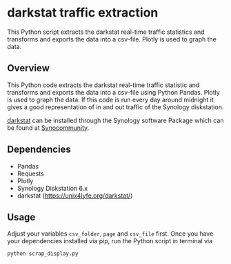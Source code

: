 # darkstat traffic extraction
This Python script extracts the darkstat real-time traffic statistics and transforms and exports the data into a csv-file.
Plotly is used to graph the data.

## Overview

This Python code extracts the darkstat real-time traffic statistic and transforms and exports the data into a csv-file using Python Pandas.
Plotly is used to graph the data. If this code is run every day around midnight it gives a good representation of in and out traffic of the Synology diskstation.

[darkstat](https://unix4lyfe.org/darkstat/) can be installed through the Synology software Package which can be found at [Synocommunity](https://synocommunity.com/packages).

## Dependencies

* Pandas
* Requests
* Plotly
* Synology Diskstation 6.x
* darkstat (https://unix4lyfe.org/darkstat/)


## Usage

Adjust your variables `csv_folder`, `page` and `csv_file` first.
Once you have your dependencies installed via pip, run the Python script in terminal via

```
python scrap_display.py
```
